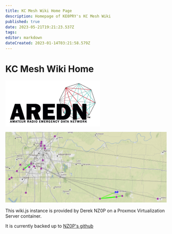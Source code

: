 ```yaml
---
title: KC Mesh Wiki Home Page
description: Homepage of KE0PRY's KC Mesh Wiki
published: true
date: 2023-05-21T19:21:23.537Z
tags: 
editor: markdown
dateCreated: 2023-01-14T03:21:58.579Z
---
```


# KC Mesh Wiki Home
![aredn-final-logo_0.jpg](/aredn/aredn-final-logo_0.jpg)

![meshmap.png](/imgs/meshmap/meshmap.png)

This wiki.js instance is provided by Derek NZ0P on a Proxmox Virtualization Server container.

It is currently backed up to [NZ0P's github](https://github.com/gx1400/wiki-aredn-kcmesh)